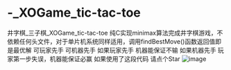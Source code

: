 # -_XOGame_tic-tac-toe
井字棋_三子棋_XOGame_tic-tac-toe
纯C实现minimax算法完成井字棋游戏，不依赖任何头文件，对于单片机系统同样适用，调用findBestMove()函数返回值即是最优解
可玩家先手 可机器先手
如果玩家先手 机器能保证不输
如果机器先手 玩家第一步失误，机器能保证必赢
如果使用了这段代码 请点个Star
![image](https://github.com/user-attachments/assets/4c7f19b2-e077-4fb1-b79a-3ef28541828a)
